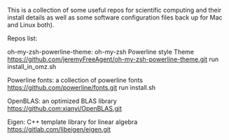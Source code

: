 This is a collection of some useful repos for scientific computing and their install details as well as some software configuration files back up for Mac and Linux both).

Repos list:

oh-my-zsh-powerline-theme: oh-my-zsh Powerline style Theme
	https://github.com/jeremyFreeAgent/oh-my-zsh-powerline-theme.git
		run install_in_omz.sh

Powerline fonts: a collection of powerline fonts
	https://github.com/powerline/fonts.git
		run install.sh

OpenBLAS: an optimized BLAS library
	https://github.com:xianyi/OpenBLAS.git

Eigen: C++ template library for linear algebra
	https://gitlab.com/libeigen/eigen.git
	

